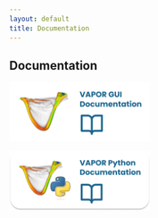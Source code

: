 ```yaml
---
layout: default
title: Documentation
---
```


<!-- ## Download -->
## Documentation

<p align="left">
   <a href="https://vapor.readthedocs.io/en/readthedocs/#">
   <img src="../images/vap_gui_doc.png" 
   alt="Trulli" 
   style="width:50%"></a>
</p>

<p align="left">
   <a href="../pages/NoPage.html">
   <img src="../images/vap_py_doc.png" 
   alt="Trulli" 
   style="width:50%"></a>
</p>


